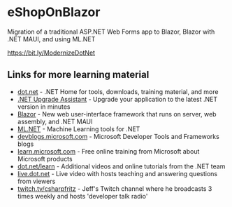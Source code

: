 # eShopOnBlazor
Migration of a traditional ASP.NET Web Forms app to Blazor, Blazor with .NET MAUI, and using ML.NET

https://bit.ly/ModernizeDotNet

## Links for more learning material

- [dot.net](https://dot.net) - .NET Home for tools, downloads, training material, and more
- [.NET Upgrade Assistant](https://dotnet.microsoft.com/platform/upgrade-assistant) - Upgrade your application to the latest .NET version in minutes
- [Blazor](https://blazor.net) - New web user-interface framework that runs on server, web assembly, and .NET MAUI
- [ML.NET](https://dotnet.microsoft.com/en-us/apps/machinelearning-ai/ml-dotnet) - Machine Learning tools for .NET
- [devblogs.microsoft.com](https://devblogs.microsoft.com) - Microsoft Developer Tools and Frameworks blogs
- [learn.microsoft.com](https://learn.microsoft.com) - Free online training from Microsoft about Microsoft products
- [dot.net/learn](https://dot.net/learn) - Additional videos and online tutorials from the .NET team
- [live.dot.net](https://live.dot.net) - Live video with hosts teaching and answering questions from viewers
- [twitch.tv/csharpfritz](https://twitch.tv/csharpfritz) - Jeff's Twitch channel where he broadcasts 3 times weekly and hosts 'developer talk radio'
